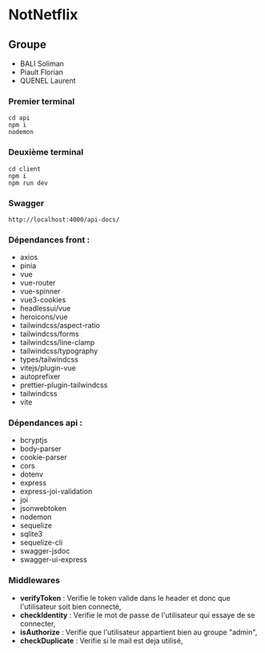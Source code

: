 # NotNetflix

## Groupe

-  BALI Soliman
-  Piault Florian
-  QUENEL Laurent

### Premier terminal

```
cd api
npm i
nodemon
```

### Deuxième terminal

```
cd client
npm i
npm run dev
```

### Swagger

```
http://localhost:4000/api-docs/
```

### Dépendances front :

-  axios
-  pinia
-  vue
-  vue-router
-  vue-spinner
-  vue3-cookies
-  headlessui/vue
-  heroicons/vue
-  tailwindcss/aspect-ratio
-  tailwindcss/forms
-  tailwindcss/line-clamp
-  tailwindcss/typography
-  types/tailwindcss
-  vitejs/plugin-vue
-  autoprefixer
-  prettier-plugin-tailwindcss
-  tailwindcss
-  vite

### Dépendances api :

-  bcryptjs
-  body-parser
-  cookie-parser
-  cors
-  dotenv
-  express
-  express-joi-validation
-  joi
-  jsonwebtoken
-  nodemon
-  sequelize
-  sqlite3
-  sequelize-cli
-  swagger-jsdoc
-  swagger-ui-express

### Middlewares

-  **verifyToken** : Verifie le token valide dans le header et donc que l'utilisateur soit bien connecté,
-  **checkIdentity** : Verifie le mot de passe de l'utilisateur qui essaye de se connecter,
-  **isAuthorize** : Verifie que l'utilisateur appartient bien au groupe "admin",
-  **checkDuplicate** : Verifie si le mail est deja utilisé,
